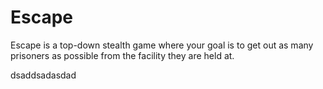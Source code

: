 # Escape

Escape is a top-down stealth game where your goal is to get out as many prisoners as possible from the facility they are held at.

dsaddsadasdad
